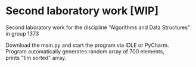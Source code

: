 # Second laboratory work [WIP]  
Second laboratory work for the discipline "Algorithms and Data Structures" in group 1373  

Download the main.py and start the program via IDLE or PyCharm.   
Program automatically generates random array of 700 elements,  
prints "tim sorted" array.